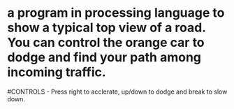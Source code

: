 # a program in processing language to show a typical top view of a road. You can control the orange car to dodge and find your path among incoming traffic.

#CONTROLS - Press right to acclerate, up/down to dodge and break to slow down.
